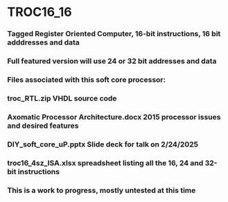 # TROC16_16  
### Tagged Register Oriented Computer, 16-bit instructions, 16 bit adddresses and data   
### Full featured version will use 24 or 32 bit addresses and data   
### Files associated with this soft core processor:   
### troc_RTL.zip  VHDL source code   
### Axomatic Processor Architecture.docx  2015 processor issues and desired features   
### DIY_soft_core_uP.pptx  Slide deck for talk on 2/24/2025
### troc16_4sz_ISA.xlsx  spreadsheet listing all the 16, 24 and 32-bit instructions   
### This is a work to progress, mostly untested at this time   
